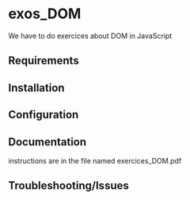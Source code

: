# exos_DOM

We have to do exercices about DOM in JavaScript

## Requirements

## Installation

## Configuration

## Documentation

instructions are in the file named exercices_DOM.pdf

## Troubleshooting/Issues
